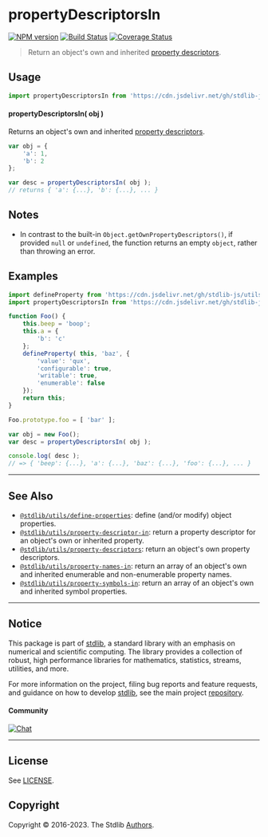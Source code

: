 <!--

@license Apache-2.0

Copyright (c) 2018 The Stdlib Authors.

Licensed under the Apache License, Version 2.0 (the "License");
you may not use this file except in compliance with the License.
You may obtain a copy of the License at

   http://www.apache.org/licenses/LICENSE-2.0

Unless required by applicable law or agreed to in writing, software
distributed under the License is distributed on an "AS IS" BASIS,
WITHOUT WARRANTIES OR CONDITIONS OF ANY KIND, either express or implied.
See the License for the specific language governing permissions and
limitations under the License.

-->

# propertyDescriptorsIn

[![NPM version][npm-image]][npm-url] [![Build Status][test-image]][test-url] [![Coverage Status][coverage-image]][coverage-url] <!-- [![dependencies][dependencies-image]][dependencies-url] -->

> Return an object's own and inherited [property descriptors][@stdlib/utils/property-descriptors].



<section class="usage">

## Usage

```javascript
import propertyDescriptorsIn from 'https://cdn.jsdelivr.net/gh/stdlib-js/utils-property-descriptors-in@deno/mod.js';
```

#### propertyDescriptorsIn( obj )

Returns an object's own and inherited [property descriptors][@stdlib/utils/property-descriptors].

```javascript
var obj = {
    'a': 1,
    'b': 2
};

var desc = propertyDescriptorsIn( obj );
// returns { 'a': {...}, 'b': {...}, ... }
```

</section>

<!-- /.usage -->

<section class="notes">

## Notes

-   In contrast to the built-in `Object.getOwnPropertyDescriptors()`, if provided `null` or `undefined`, the function returns an empty `object`, rather than throwing an error.

</section>

<!-- /.notes -->

<section class="examples">

## Examples

<!-- eslint no-undef: "error" -->

```javascript
import defineProperty from 'https://cdn.jsdelivr.net/gh/stdlib-js/utils-define-property@deno/mod.js';
import propertyDescriptorsIn from 'https://cdn.jsdelivr.net/gh/stdlib-js/utils-property-descriptors-in@deno/mod.js';

function Foo() {
    this.beep = 'boop';
    this.a = {
        'b': 'c'
    };
    defineProperty( this, 'baz', {
        'value': 'qux',
        'configurable': true,
        'writable': true,
        'enumerable': false
    });
    return this;
}

Foo.prototype.foo = [ 'bar' ];

var obj = new Foo();
var desc = propertyDescriptorsIn( obj );

console.log( desc );
// => { 'beep': {...}, 'a': {...}, 'baz': {...}, 'foo': {...}, ... }
```

</section>

<!-- /.examples -->

<!-- Section for related `stdlib` packages. Do not manually edit this section, as it is automatically populated. -->

<section class="related">

* * *

## See Also

-   <span class="package-name">[`@stdlib/utils/define-properties`][@stdlib/utils/define-properties]</span><span class="delimiter">: </span><span class="description">define (and/or modify) object properties.</span>
-   <span class="package-name">[`@stdlib/utils/property-descriptor-in`][@stdlib/utils/property-descriptor-in]</span><span class="delimiter">: </span><span class="description">return a property descriptor for an object's own or inherited property.</span>
-   <span class="package-name">[`@stdlib/utils/property-descriptors`][@stdlib/utils/property-descriptors]</span><span class="delimiter">: </span><span class="description">return an object's own property descriptors.</span>
-   <span class="package-name">[`@stdlib/utils/property-names-in`][@stdlib/utils/property-names-in]</span><span class="delimiter">: </span><span class="description">return an array of an object's own and inherited enumerable and non-enumerable property names.</span>
-   <span class="package-name">[`@stdlib/utils/property-symbols-in`][@stdlib/utils/property-symbols-in]</span><span class="delimiter">: </span><span class="description">return an array of an object's own and inherited symbol properties.</span>

</section>

<!-- /.related -->

<!-- Section for all links. Make sure to keep an empty line after the `section` element and another before the `/section` close. -->


<section class="main-repo" >

* * *

## Notice

This package is part of [stdlib][stdlib], a standard library with an emphasis on numerical and scientific computing. The library provides a collection of robust, high performance libraries for mathematics, statistics, streams, utilities, and more.

For more information on the project, filing bug reports and feature requests, and guidance on how to develop [stdlib][stdlib], see the main project [repository][stdlib].

#### Community

[![Chat][chat-image]][chat-url]

---

## License

See [LICENSE][stdlib-license].


## Copyright

Copyright &copy; 2016-2023. The Stdlib [Authors][stdlib-authors].

</section>

<!-- /.stdlib -->

<!-- Section for all links. Make sure to keep an empty line after the `section` element and another before the `/section` close. -->

<section class="links">

[npm-image]: http://img.shields.io/npm/v/@stdlib/utils-property-descriptors-in.svg
[npm-url]: https://npmjs.org/package/@stdlib/utils-property-descriptors-in

[test-image]: https://github.com/stdlib-js/utils-property-descriptors-in/actions/workflows/test.yml/badge.svg?branch=main
[test-url]: https://github.com/stdlib-js/utils-property-descriptors-in/actions/workflows/test.yml?query=branch:main

[coverage-image]: https://img.shields.io/codecov/c/github/stdlib-js/utils-property-descriptors-in/main.svg
[coverage-url]: https://codecov.io/github/stdlib-js/utils-property-descriptors-in?branch=main

<!--

[dependencies-image]: https://img.shields.io/david/stdlib-js/utils-property-descriptors-in.svg
[dependencies-url]: https://david-dm.org/stdlib-js/utils-property-descriptors-in/main

-->

[chat-image]: https://img.shields.io/gitter/room/stdlib-js/stdlib.svg
[chat-url]: https://gitter.im/stdlib-js/stdlib/

[stdlib]: https://github.com/stdlib-js/stdlib

[stdlib-authors]: https://github.com/stdlib-js/stdlib/graphs/contributors

[umd]: https://github.com/umdjs/umd
[es-module]: https://developer.mozilla.org/en-US/docs/Web/JavaScript/Guide/Modules

[deno-url]: https://github.com/stdlib-js/utils-property-descriptors-in/tree/deno
[umd-url]: https://github.com/stdlib-js/utils-property-descriptors-in/tree/umd
[esm-url]: https://github.com/stdlib-js/utils-property-descriptors-in/tree/esm
[branches-url]: https://github.com/stdlib-js/utils-property-descriptors-in/blob/main/branches.md

[stdlib-license]: https://raw.githubusercontent.com/stdlib-js/utils-property-descriptors-in/main/LICENSE

<!-- <related-links> -->

[@stdlib/utils/define-properties]: https://github.com/stdlib-js/utils-define-properties/tree/deno

[@stdlib/utils/property-descriptor-in]: https://github.com/stdlib-js/utils-property-descriptor-in/tree/deno

[@stdlib/utils/property-descriptors]: https://github.com/stdlib-js/utils-property-descriptors/tree/deno

[@stdlib/utils/property-names-in]: https://github.com/stdlib-js/utils-property-names-in/tree/deno

[@stdlib/utils/property-symbols-in]: https://github.com/stdlib-js/utils-property-symbols-in/tree/deno

<!-- </related-links> -->

</section>

<!-- /.links -->
